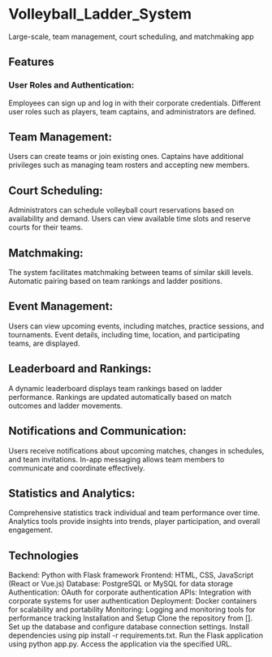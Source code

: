 # Volleyball_Ladder_System
Large-scale, team management, court scheduling, and matchmaking app 

## Features

### User Roles and Authentication:
Employees can sign up and log in with their corporate credentials.
Different user roles such as players, team captains, and administrators are defined.

## Team Management:
Users can create teams or join existing ones.
Captains have additional privileges such as managing team rosters and accepting new members.

## Court Scheduling:
Administrators can schedule volleyball court reservations based on availability and demand.
Users can view available time slots and reserve courts for their teams.

## Matchmaking:
The system facilitates matchmaking between teams of similar skill levels.
Automatic pairing based on team rankings and ladder positions.

## Event Management:
Users can view upcoming events, including matches, practice sessions, and tournaments.
Event details, including time, location, and participating teams, are displayed.

## Leaderboard and Rankings:
A dynamic leaderboard displays team rankings based on ladder performance.
Rankings are updated automatically based on match outcomes and ladder movements.

## Notifications and Communication:
Users receive notifications about upcoming matches, changes in schedules, and team invitations.
In-app messaging allows team members to communicate and coordinate effectively.

## Statistics and Analytics:
Comprehensive statistics track individual and team performance over time.
Analytics tools provide insights into trends, player participation, and overall engagement.

## Technologies
Backend: Python with Flask framework
Frontend: HTML, CSS, JavaScript (React or Vue.js)
Database: PostgreSQL or MySQL for data storage
Authentication: OAuth for corporate authentication
APIs: Integration with corporate systems for user authentication
Deployment: Docker containers for scalability and portability
Monitoring: Logging and monitoring tools for performance tracking
Installation and Setup
Clone the repository from [].
Set up the database and configure database connection settings.
Install dependencies using pip install -r requirements.txt.
Run the Flask application using python app.py.
Access the application via the specified URL.
